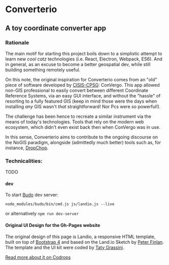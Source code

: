 # Converterio
## A toy coordinate converter app

### Rationale
The main motif for starting this project boils down to a simplistic attempt to learn new _cool catz_ technologies (i.e. React, Electron, Webpack, ES6). And in general, as an excuse to become a better geospatial dev, while still building something remotely useful.

On this note, the original inspiration for Converterio comes from an "old" piece of software developed by [CISIS-CPSG](http://www.centrointerregionale-gis.it/): ConVergo.
This app allowed non-GIS professional to easily convert between different Coordinate Reference Systems, via an easy GUI interface, and without the "hassle" of resorting to a fully featured GIS (keep in mind those were the days when installing _any_ GIS wasn't _that_ straightforward! Nor Pcs were _so_ powerful!).

The challenge has been hence to recreate a similar instrument via the means of today's  technologies. Tools that rely on the modern web ecosystem, which didn't even exist back then when ConVergo was in use.

In this sense, Converterio aims to contribute to the ongoing discourse on the NoGIS paradigm, alongside (admittedly much better) tools such as, for instance, [DropChop](dropchop.io).

### Technicalities:
TODO
#### dev
To start [Budo](https://github.com/mattdesl/budo) dev server:

`node_modules/budo/bin/cmd.js js/landio.js --live`

or alternatively `npm run dev-server`


#### Original UI Design for the Gh-Pages website
The original design of this page is Landio, a responsive HTML template, built on top of [Bootstrap 4](http://v4-alpha.getbootstrap.com/) and based on the Land.io Sketch by [Peter Finlan](http://peterfinlan.com/). The template and the UI kit were coded by [Taty Grassini](http://tatygrassini.github.io/).

[Read more about it on Codrops](http://tympanus.net/codrops/?p=25217)
